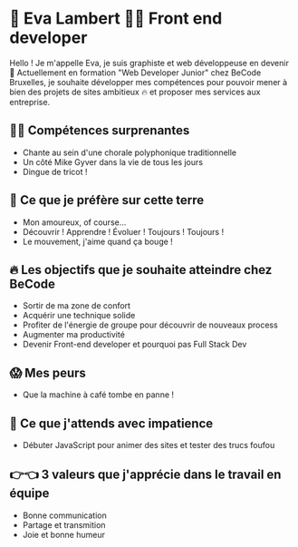 # 🌱 Eva Lambert 👩‍💻 Front end developer

Hello ! Je m'appelle Eva, je suis graphiste et web développeuse en devenir 🎨 Actuellement en formation "Web Developer Junior" chez BeCode Bruxelles, je souhaite développer mes compétences pour pouvoir mener à bien des projets de sites ambitieux 🔥 et proposer mes services aux entreprise.

## 🤹‍♀️ Compétences surprenantes
- Chante au sein d'une chorale polyphonique traditionnelle
- Un côté Mike Gyver dans la vie de tous les jours 
- Dingue de tricot ! 

## 💖 Ce que je préfère sur cette terre 
- Mon amoureux, of course…
- Découvrir ! Apprendre ! Évoluer ! Toujours ! Toujours !
- Le mouvement, j'aime quand ça bouge !

## 🔥 Les objectifs que je souhaite atteindre chez BeCode
- Sortir de ma zone de confort
- Acquérir une technique solide 
- Profiter de l'énergie de groupe pour découvrir de nouveaux process 
- Augmenter ma productivité 
- Devenir Front-end developer et pourquoi pas Full Stack Dev

## 😱 Mes peurs 
- Que la machine à café tombe en panne !

## 🐎 Ce que j'attends avec impatience 
- Débuter JavaScript pour animer des sites et tester des trucs foufou

## 👉👈 3 valeurs que j'apprécie dans le travail en équipe
- Bonne communication
- Partage et transmition
- Joie et bonne humeur 
